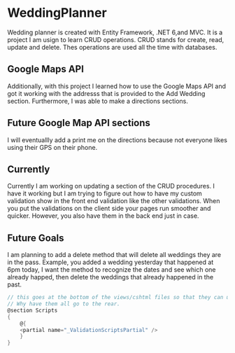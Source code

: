 # WeddingPlanner
<p>
      Wedding planner is created with Entity Framework, .NET 6,and MVC. It is a project I am usign to learn CRUD operations. CRUD stands for create, read, update and delete.
   Thes operations are used all the time with databases.
</p>

## Google Maps API
<p>
      Additionally, with this project I learned how to use the Google Maps API and got it working with the addresss that is provided to the Add Wedding section.
  Furthermore, I was able to make a directions sections.
</p>

## Future Google Map API sections
<p>
      I will eventuallly add a print me on the directions because not everyone likes using their GPS on their phone.
</p>

## Currently
<p>
      Currently I am working on updating a section of the CRUD procedures. I have it working but I am trying to figure out how to have my custom validation show in the front end validation like the other validations. When you put the validations on the client side your pages run smoother and quicker. However, you also have them in the back end just in case. 

</p>

## Future Goals
<p>
      I am planning to add a delete method that will delete all weddings they are in the pass. Example, you added a wedding yesterday that happened at 6pm today, I want the method to recognize the dates and see which one already happed, then delete the weddings that already happened in the past. 
</p>

```cs
// this goes at the bottom of the views/cshtml files so that they can use your server side validations in the client side. 
// Why have them all go to the rear.
@section Scripts
{
    @{
    <partial name="_ValidationScriptsPartial" />
    }
}
```
